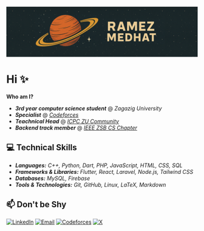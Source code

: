 ![](logo.png)

# Hi ✨
**Who am I?**
- ***3rd year computer science student*** @ *Zagazig University*
- ***Specialist*** @ [*Codeforces*](https://codeforces.com/profile/r6mez)
- ***Teachnical Head*** @ [*ICPC ZU Community*](icpczagazig.com)
- ***Backend track member*** @ [*IEEE ZSB CS Chapter*](https://ieee-zsb.org/)

## 💻 Technical Skills  

- ***Languages:** C++, Python, Dart, PHP, JavaScript, HTML, CSS, SQL*
- ***Frameworks & Libraries:** Flutter, React, Laravel, Node.js, Tailwind CSS*
- ***Databases:** MySQL, Firebase*
- ***Tools & Technologies:** Git, GitHub, Linux, LaTeX, Markdown*  

## 📫 Don't be Shy

[![LinkedIn](https://img.shields.io/badge/LinkedIn-%230077B5.svg?style=for-the-badge&logo=linkedin&logoColor=white)](https://www.linkedin.com/in/r6mez/)  [![Email](https://img.shields.io/badge/Email-%23D14836.svg?style=for-the-badge&logo=gmail&logoColor=white)](mailto:iramezdev@gmail.com)   [![Codeforces](https://img.shields.io/badge/Codeforces-%231F8ACB.svg?style=for-the-badge&logo=codeforces&logoColor=white)](https://codeforces.com/profile/r6mez)   [![X](https://img.shields.io/badge/X-%2312100E.svg?style=for-the-badge&logo=x&logoColor=white)](https://x.com/R6mezMedhat)
